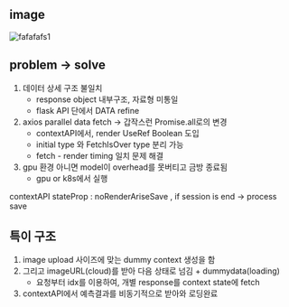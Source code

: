 ## image
![fafafafs1](https://github.com/user-attachments/assets/59b7e007-c589-476b-b63d-fe2ae4847427)

## problem -> solve
  1. 데이터 상세 구조 불일치
      - response object 내부구조, 자료형 미통일
      - flask API 단에서 DATA refine 
  2. axios parallel data fetch -> 갑작스런 Promise.all로의 변경
      - contextAPI에서, render UseRef Boolean 도입
      - initial type 와 FetchIsOver type 분리 가능
      - fetch - render timing 일치 문제 해결
  3. gpu 환경 아니면 model이 overhead를 못버티고 금방 종료됨
      - gpu or k8s에서 실행
  
contextAPI stateProp : noRenderAriseSave , if session is end -> process save

## 특이 구조
  1. image upload 사이즈에 맞는 dummy context 생성을 함
  2. 그리고 imageURL(cloud)를 받아 다음 상태로 넘김 + dummydata(loading)
      - 요청부터 idx를 이용하여, 개별 response를 context state에 fetch
  3. contextAPI에서 예측결과를 비동기적으로 받아와 로딩완료